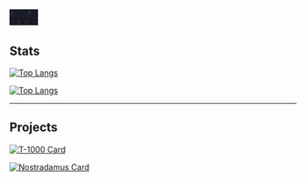 <!-- ![Draichiboard](https://github.com/Draichi/draichiboard/blob/master/static/draichi.github.io_draichiboard_(fullhd).png) -->

<div style="text-align: center;width: 50px"><img src="https://github.com/Draichi/draichiboard/blob/master/static/draichi.github.io_draichiboard_(fullhd).png" alt="Draichiboard: Draichi's personal dashboard"/></div>

## Stats
[![Top Langs](https://github-readme-stats.vercel.app/api?username=Draichi&count_private=true&show_icons=true&theme=cobalt)](https://github.com/anuraghazra/github-readme-stats)

[![Top Langs](https://github-readme-stats.vercel.app/api/top-langs/?username=Draichi&layout=compact&theme=cobalt)](https://github.com/anuraghazra/github-readme-stats)

---
## Projects

[![T-1000 Card](https://github-readme-stats.vercel.app/api/pin/?username=Draichi&repo=T-1000&theme=cobalt)](https://github.com/Draichi/T-1000)

[![Nostradamus Card](https://github-readme-stats.vercel.app/api/pin/?username=Draichi&repo=Nostradamus&theme=cobalt)](https://github.com/Draichi/Nostradamus)

<!--
**Draichi/Draichi** is a ✨ _special_ ✨ repository because its `README.md` (this file) appears on your GitHub profile.


- :briefcase: I’m currently working on [@Talentify](https://github.com/Talentify) as the Frontend lead developer
- :notebook_with_decorative_cover: I’m currently learning Svelte
- :bust_in_silhouette: I’m looking to collaborate on decentralized applications
- :telephone_receiver: How to reach me: email me @ lucasdraichi@gmail.com or add me on discord `randy_marsh#8226`
- :hurtrealbad: Fun fact: My first programming language was C :relaxed:


Here are some ideas to get you started:

- 🔭 I’m currently working on ...
- 🌱 I’m currently learning ...
- 👯 I’m looking to collaborate on ...
- 🤔 I’m looking for help with ...
- 💬 Ask me about ...
- 📫 How to reach me: ...
- 😄 Pronouns: ...
- ⚡ Fun fact: ...
-->

<!--
:wrench: Check it out my [_Draichiboard_](https://draichiboard-v2.vercel.app/#/) (wip)
-->
